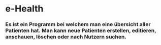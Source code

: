 # e-Health

### Es ist ein Programm bei welchem man eine übersicht aller Patienten hat. Man kann neue Patienten erstellen, editieren, anschauen, löschen oder nach Nutzern suchen.
